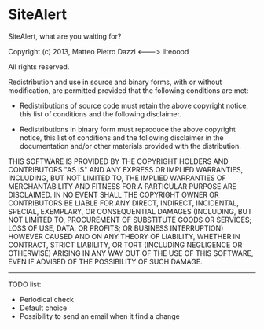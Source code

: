 SiteAlert
=========

SiteAlert, what are you waiting for?

Copyright (c) 2013, Matteo Pietro Dazzi <---> ilteoood

All rights reserved.

Redistribution and use in source and binary forms, with or without modification, are permitted provided
that the following conditions are met:

* Redistributions of source code must retain the above copyright notice, this list of conditions and the
  following disclaimer.

* Redistributions in binary form must reproduce the above copyright notice, this list of conditions and
  the following disclaimer in the documentation and/or other materials provided with the distribution.

THIS SOFTWARE IS PROVIDED BY THE COPYRIGHT HOLDERS AND CONTRIBUTORS "AS IS" AND ANY
EXPRESS OR IMPLIED WARRANTIES, INCLUDING, BUT NOT LIMITED TO, THE IMPLIED WARRANTIES OF
MERCHANTABILITY AND FITNESS FOR A PARTICULAR PURPOSE ARE DISCLAIMED. IN NO EVENT SHALL
THE COPYRIGHT OWNER OR CONTRIBUTORS BE LIABLE FOR ANY DIRECT, INDIRECT, INCIDENTAL,
SPECIAL, EXEMPLARY, OR CONSEQUENTIAL DAMAGES (INCLUDING, BUT NOT LIMITED TO,
PROCUREMENT OF SUBSTITUTE GOODS OR SERVICES; LOSS OF USE, DATA, OR PROFITS; OR BUSINESS
INTERRUPTION) HOWEVER CAUSED AND ON ANY THEORY OF LIABILITY, WHETHER IN CONTRACT,
STRICT LIABILITY, OR TORT (INCLUDING NEGLIGENCE OR OTHERWISE) ARISING IN ANY WAY OUT OF
THE USE OF THIS SOFTWARE, EVEN IF ADVISED OF THE POSSIBILITY OF SUCH DAMAGE.

------------------------

TODO list:
- Periodical check
- Default choice
- Possibility to send an email when it find a change
